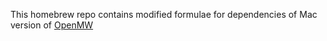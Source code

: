 This homebrew repo contains modified formulae for dependencies of Mac version of [OpenMW][openmw]

[openmw]: http://openmw.org